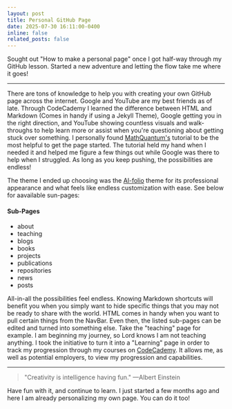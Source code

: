 ```yaml
---
layout: post
title: Personal GitHub Page
date: 2025-07-30 16:11:00-0400
inline: false
related_posts: false
---
```


Sought out "How to make a personal page" once I got half-way through my GitHub lesson. Started a new adventure and letting the flow take me where it goes!

---

There are tons of knowledge to help you with creating your own GitHub page across the internet. Google and YouTube are my best friends as of late. Through CodeCademy I learned the difference between HTML and Markdown (Comes in handy if using a Jekyll Theme), Google getting you in the right direction, and YouTube showing countless visuals and walk-throughs to help learn more or assist when you're questioning about getting stuck over something. I personally found  <a href="https://www.youtube.com/watch?v=wFOdDg-Elbg">MathQuantum's</a> tutorial to be the most helpful to get the page started. The tutorial held my hand when I needed it and helped me figure a few things out while Google was there to help when I struggled. As long as you keep pushing, the possibilities are endless!

The theme I ended up choosing was the <a href="https://github.com/alshedivat/al-folio">Al-folio</a> theme for its professional appearance and what feels like endless customization with ease.
See below for aavailable sun-pages:


#### Sub-Pages

<ul>
    <li>about</li>
    <li>teaching</li>
    <li>blogs</li>
    <li>books</li>
    <li>projects</li>
    <li>publications</li>
    <li>repositories</li>
    <li>news</li>
    <li>posts</li>
</ul>

All-in-all the possibilities feel endless. Knowing Markdown shortcuts will benefit you when you simply want to hide specific things that you may not be ready to share with the world. HTML comes in handy when you want to pull certain things from the NavBar. Even then, the listed sub-pages can be edited and turned into something else. 
Take the "teaching" page for example. I am beginning my journey, so Lord knows I am not teaching anything. I took the initiative to turn it into a "Learning" page in order to track my progression through my courses on <a href="https://www.codecademy.com/">CodeCademy</a>. It allows me, as well as potential employers, to view my progression and capabilities.

---

> "Creativity is intelligence having fun."
> —Albert Einstein

Have fun with it, and continue to learn. I just started a few months ago and here I am already personalizing my own page. You can do it too!
